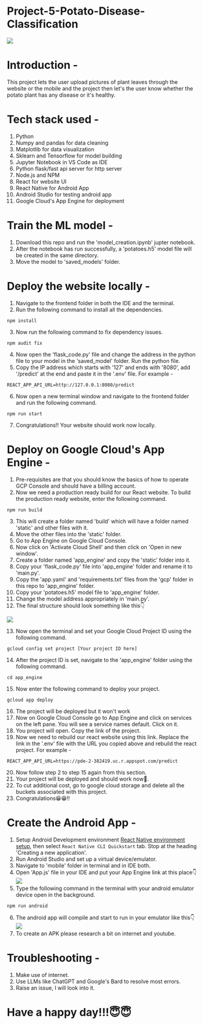 # Project-5-Potato-Disease-Classification
![](picture.png)

# Introduction - 
This project lets the user upload pictures of plant leaves through the website or the mobile and the project then let's the user know whether the potato plant has any disease or it's healthy.

# Tech stack used - 
1. Python
2. Numpy and pandas for data cleaning
3. Matplotlib for data visualization
4. Sklearn and Tensorflow for model building
5. Jupyter Notebook in VS Code as IDE
6. Python flask/fast api server for http server
7. Node.js and NPM
8. React for website UI
9. React Native for Android App
10. Android Studio for testing android app
11. Google Cloud's App Engine for deployment

# Train the ML model - 
1. Download this repo and run the 'model_creation.ipynb' jupter notebook.
2. After the notebook has run successfully, a 'potatoes.h5' model file will be created in the same directory.
3. Move the model to 'saved_models' folder.

# Deploy the website locally - 
1. Navigate to the frontend folder in both the IDE and the terminal.
2. Run the following command to install all the dependencies.
```
npm install
```
3. Now run the following command to fix dependency issues.
```
npm audit fix
```
4. Now open the 'flask_code.py' file and change the address in the python file to your model in the 'saved_model' folder. Run the python file.
5. Copy the IP address which starts with '127' and ends with '8080', add '/predict' at the end and paste it in the '.env' file. For example - 
```
REACT_APP_API_URL=http://127.0.0.1:8080/predict
```
6. Now open a new terminal window and navigate to the frontend folder and run the following command.
```
npm run start
```
7. Congratulations!! Your website should work now locally.

# Deploy on Google Cloud's App Engine - 
1. Pre-requisites are that you should know the basics of how to operate GCP Console and should have a billing account.
2. Now we need a production ready build for our React website. To build the production ready website, enter the following command.
```
npm run build
```
3. This will create a folder named 'build' which will have a folder named 'static' and other files with it.
4. Move the other files into the 'static' folder.
5. Go to App Engine on Google Cloud Console.
6. Now click on 'Activate Cloud Shell' and then click on 'Open in new window'.
7. Create a folder named 'app_engine' and copy the 'static' folder into it.
8. Copy your 'flask_code.py' file into 'app_engine' folder and rename it to 'main.py'. 
9. Copy the 'app.yaml' and 'requirements.txt' files from the 'gcp' folder in this repo to 'app_engine' folder.
10. Copy your 'potatoes.h5' model file to 'app_engine' folder.
11. Change the model address appropriately in 'main.py'.
12. The final structure should look something like this👇

![](picture2.png)

13. Now open the terminal and set your Google Cloud Project ID using the following command.
```
gcloud config set project [Your project ID here]
```
14. After the project ID is set, navigate to the 'app_engine' folder using the following command.
```
cd app_engine
```
15. Now enter the following command to deploy your project.
```
gcloud app deploy
```
16. The project will be deployed but it won't work
17. Now on Google Cloud Console go to App Engine and click on services on the left pane. You will see a service names default. Click on it.
18. You project will open. Copy the link of the project.
19. Now we need to rebuild our react website using this link. Replace the link in the '.env' file with the URL you copied above and rebuild the react project. For example - 
```
REACT_APP_API_URL=https://pde-2-382419.uc.r.appspot.com/predict
```
20. Now follow step 2 to step 15 again from this section.
21. Your project will be deployed and should work now🥰.
22. To cut additional cost, go to google cloud storage and delete all the buckets associated with this project.
23. Congratulations😁😁!!

#  Create the Android App - 
1. Setup Android Development environment [React Native environment setup](https://reactnative.dev/docs/environment-setup), then select `React Native CLI Quickstart` tab. Stop at the heading 'Creating a new application'.
2. Run Android Studio and set up a virtual device/emulator.
3. Navigate to 'mobile' folder in terminal and in IDE both.
4. Open 'App.js' file in your IDE and put your App Engine link at this place👇
![](picture3.png)
5. Type the following command in the terminal with your android emulator device open in the background.
```
npm run android
```
6. The android app will compile and start to run in your emulator like this👇
![](picture4.png)
7. To create an APK please research a bit on internet and youtube.

# Troubleshooting - 
1. Make use of internet.
2. Use LLMs like ChatGPT and Google's Bard to resolve most errors.
3. Raise an issue, I will look into it.

# Have a happy day!!!😇😇










